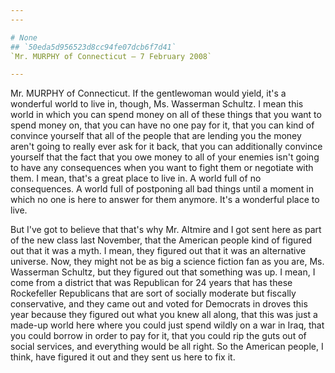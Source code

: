 ```yaml
---
---

# None
## `50eda5d956523d8cc94fe07dcb6f7d41`
`Mr. MURPHY of Connecticut — 7 February 2008`

---
```



Mr. MURPHY of Connecticut. If the gentlewoman would yield, it's a 
wonderful world to live in, though, Ms. Wasserman Schultz. I mean this 
world in which you can spend money on all of these things that you want 
to spend money on, that you can have no one pay for it, that you can 
kind of convince yourself that all of the people that are lending you 
the money aren't going to really ever ask for it back, that you can 
additionally convince yourself that the fact that you owe money to all 
of your enemies isn't going to have any consequences when you want to 
fight them or negotiate with them. I mean, that's a great place to live 
in. A world full of no consequences. A world full of postponing all bad 
things until a moment in which no one is here to answer for them 
anymore. It's a wonderful place to live.

But I've got to believe that that's why Mr. Altmire and I got sent 
here as part of the new class last November, that the American people 
kind of figured out that it was a myth. I mean, they figured out that 
it was an alternative universe. Now, they might not be as big a science 
fiction fan as you are, Ms. Wasserman Schultz, but they figured out 
that something was up. I mean, I come from a district that was 
Republican for 24 years that has these Rockefeller Republicans that are 
sort of socially moderate but fiscally conservative, and they came out 
and voted for Democrats in droves this year because they figured out 
what you knew all along, that this was just a made-up world here where 
you could just spend wildly on a war in Iraq, that you could borrow in 
order to pay for it, that you could rip the guts out of social 
services, and everything would be all right. So the American people, I 
think, have figured it out and they sent us here to fix it.